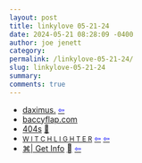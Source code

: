 ```yaml
---
layout: post
title: linkylove 05-21-24
date: 2024-05-21 08:28:09 -0400
author: joe jenett
category: 
permalink: /linkylove-05-21-24/
slug: linkylove-05-21-24
summary: 
comments: true
---
```

<ul class="linkylove">
	<li><a title="daximus." href="https://daximus.neocities.org/">daximus.</a>  <a title="source" href="https://bukmark.club/directory/"><span style="color:blue;">&#8678;</span></a></li>
	<li><a title="baccyflap.com by rmf - a delicate blend of bakelite and fear" href="https://baccyflap.com/">baccyflap.com</a></li>
	<li><a title="404s — gallery of error 404 page designs" href="https://www.404s.design/">404s</a> <a href="https://pinboard.in/u:effulgence">📌</a></li>
	<li><a title="Becky" href="https://witchlighter.net/"><small>W I T C H L I G H T E R</small></a>  <a title="source" href="https://dwt-archives.joejenett.com/09-23-22/"><span style="color:blue;">&#8678;</span></a>  <a title="source" href="https://theforest.link/"><span style="color:blue;">&#8678;</span></a></li>
	<li><a title="Matt Sephton" href="https://blog.gingerbeardman.com/">⌘|  Get Info</a>  <a title="source" href="https://dwt-archives.joejenett.com/12-21-21/"><span style="font-size:1.1em;"></span></a> <a title="source" href="https://news.ycombinator.com/submitted?id=zdw"><span style="color:blue;">&#8678;</span></a></li>
</ul>

<a href="https://brid.gy/publish/mastodon"></a>